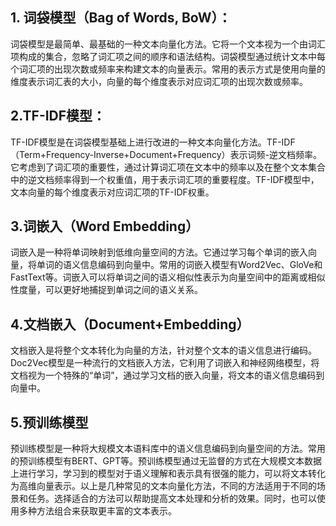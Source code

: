 
## 1. 词袋模型（Bag of Words, BoW）：
词袋模型是最简单、最基础的一种文本向量化方法。它将一个文本视为一个由词汇项构成的集合，忽略了词汇项之间的顺序和语法结构。词袋模型通过统计文本中每个词汇项的出现次数或频率来构建文本的向量表示。常用的表示方式是使用向量的维度表示词汇表的大小，向量的每个维度表示对应词汇项的出现次数或频率。

## 2.TF-IDF模型：
TF-IDF模型是在词袋模型基础上进行改进的一种文本向量化方法。TF-IDF（Term+Frequency-Inverse+Document+Frequency）表示词频-逆文档频率。它考虑到了词汇项的重要性，通过计算词汇项在文本中的频率以及在整个文本集合中的逆文档频率得到一个权重值，用于表示词汇项的重要程度。TF-IDF模型中，文本向量的每个维度表示对应词汇项的TF-IDF权重。

## 3.词嵌入（Word Embedding）
词嵌入是一种将单词映射到低维向量空间的方法。它通过学习每个单词的嵌入向量，将单词的语义信息编码到向量中。常用的词嵌入模型有Word2Vec、GloVe和FastText等。词嵌入可以将单词之间的语义相似性表示为向量空间中的距离或相似性度量，可以更好地捕捉到单词之间的语义关系。

## 4.文档嵌入（Document+Embedding）
文档嵌入是将整个文本转化为向量的方法，针对整个文本的语义信息进行编码。Doc2Vec模型是一种流行的文档嵌入方法，它利用了词嵌入和神经网络模型，将文档视为一个特殊的“单词”，通过学习文档的嵌入向量，将文本的语义信息编码到向量中。

## 5.预训练模型
预训练模型是一种将大规模文本语料库中的语义信息编码到向量空间的方法。常用的预训练模型有BERT、GPT等。预训练模型通过无监督的方式在大规模文本数据上进行学习，学习到的模型对于语义理解和表示具有很强的能力，可以将文本转化为高维向量表示。以上是几种常见的文本向量化方法，不同的方法适用于不同的场景和任务。选择适合的方法可以帮助提高文本处理和分析的效果。同时，也可以使用多种方法组合来获取更丰富的文本表示。
